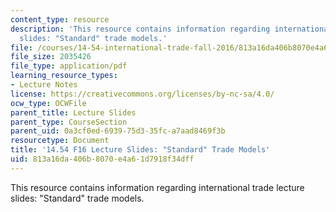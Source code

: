 ```yaml
---
content_type: resource
description: 'This resource contains information regarding international trade lecture
  slides: "Standard" trade models.'
file: /courses/14-54-international-trade-fall-2016/813a16da406b8070e4a61d7918f34dff_MIT14_54F16_Lecture_6.pdf
file_size: 2035426
file_type: application/pdf
learning_resource_types:
- Lecture Notes
license: https://creativecommons.org/licenses/by-nc-sa/4.0/
ocw_type: OCWFile
parent_title: Lecture Slides
parent_type: CourseSection
parent_uid: 0a3cf0ed-6939-75d3-35fc-a7aad8469f3b
resourcetype: Document
title: '14.54 F16 Lecture Slides: "Standard" Trade Models'
uid: 813a16da-406b-8070-e4a6-1d7918f34dff
---
```

This resource contains information regarding international trade lecture slides: "Standard" trade models.
